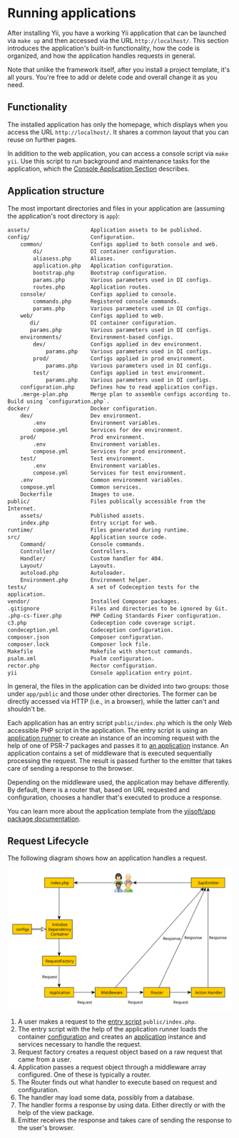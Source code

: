 # Running applications

After installing Yii, you have a working Yii application that can be launched via `make up` and then
accessed via the URL `http://localhost/`. This section introduces the application's built-in functionality,
how the code is organized, and how the application handles requests in general.

Note that unlike the framework itself, after you install a project template, it's all yours.
You're free to add or delete code and overall change it as you need.

## Functionality <span id="functionality"></span>

The installed application has only the homepage, which displays when you access the URL `http://localhost/`.
It shares a common layout that you can reuse on further pages.

<!--
You should also see a toolbar at the bottom of the browser window.
This is useful [debugger tool](https://github.com/yiisoft/yii-debug) provided by Yii to record and display a lot of
debugging information, such as log messages, response statuses, the database queries run, and so on.
-->

In addition to the web application, you can access a console script via `make yii`.
Use this script to run background and maintenance tasks for the application, which the
[Console Application Section](../tutorial/console-applications.md) describes.


## Application structure <span id="application-structure"></span>

The most important directories and files in your application are (assuming the application's root directory is `app`):

```
assets/                   Application assets to be published.
config/                   Configuration.
    common/               Configs applied to both console and web.
        di/               DI container configuration.
        aliasess.php      Aliases.
        application.php   Application configuration.
        bootstrap.php     Bootstrap configuration.
        params.php        Various parameters used in DI configs.
        routes.php        Application routes.
    console/              Configs applied to console.
        commands.php      Registered console commands.
        params.php        Various parameters used in DI configs.
    web/                  Configs applied to web.
       di/                DI container configuration.
       params.php         Various parameters used in DI configs.
    environments/         Environment-based configs.
        dev/              Configs applied in dev environment.
            params.php    Various parameters used in DI configs.
        prod/             Configs applied in prod environment.
            params.php    Various parameters used in DI configs.
        test/             Configs applied in test environment.
            params.php    Various parameters used in DI configs.    
    configuration.php     Defines how to read application configs.
    .merge-plan.php       Merge plan to assemble configs according to. Build using `configuration.php`.
docker/                   Docker configuration.
    dev/                  Dev environment.
        .env              Environment variables.
        compose.yml       Services for dev environment.
    prod/                 Prod environment.
        .env              Environment variables.
        compose.yml       Services for prod environment.
    test/                 Test environment.
        .env              Environment variables.
        compose.yml       Services for test environment.
    .env                  Common environment variables.
    compose.yml           Common services.
    Dockerfile            Images to use.
public/                   Files publically accessible from the Internet.
    assets/               Published assets.
    index.php             Entry script for web.
runtime/                  Files generated during runtime.
src/                      Application source code.
    Command/              Console commands.
    Controller/           Controllers.
    Handler/              Custom handler for 404.
    Layout/               Layouts.
    autoload.php          Autoloader.
    Environment.php       Environment helper.
tests/                    A set of Codeception tests for the application.  
vendor/                   Installed Composer packages.
.gitignore                Files and directories to be ignored by Git.
.php-cs-fixer.php         PHP Coding Standards Fixer configuration.
c3.php                    Codeception code coverage script.
condeception.yml          Codeception configuration.
composer.json             Composer configuration.
composer.lock             Composer lock file.
Makefile                  Makefile with shortcut commands.
psalm.xml                 Psalm configuration.
rector.php                Rector configuration.
yii                       Console application entry point.
```

In general, the files in the application can be divided into two groups: those under `app/public` and those
under other directories. The former can be directly accessed via HTTP (i.e., in a browser), while the latter can't
and shouldn't be.

Each application has an entry script `public/index.php` which is the only Web accessible PHP script in the application.
The entry script is using an [application runner](https://github.com/yiisoft/yii-runner) to create an instance of
an incoming request with the help of one of PSR-7 packages and passes it to [an application](../structure/application.md)
instance. An application contains a set of middleware that is executed sequentially processing the request.
The result is passed further to the emitter that takes care of sending a response to the browser.

Depending on the middleware used, the application may behave differently. By default, there is a router
that, based on URL requested and configuration, chooses a handler that's executed to produce a response.

You can learn more about the application template from
the [yiisoft/app package documentation](https://github.com/yiisoft/app/blob/master/README.md).

## Request Lifecycle <span id="request-lifecycle"></span>

The following diagram shows how an application handles a request.

![Request Lifecycle](img/request-lifecycle.svg)

1. A user makes a request to the [entry script](../structure/entry-script.md) `public/index.php`.
2. The entry script with the help of the application runner loads
   the container [configuration](../concept/configuration.md) and creates
   an [application](../structure/application.md) instance and services necessary to handle the request.
3. Request factory creates a request object based on a raw request that came from a user.
4. Application passes a request object through a middleware array configured. One of these is typically a router.
5. The Router finds out what handler to execute based on request and configuration.
6. The handler may load some data, possibly from a database.
7. The handler forms a response by using data. Either directly or with the help of the view package.
8. Emitter receives the response and takes care of sending the response to the user's browser.
